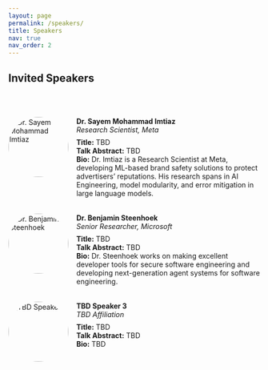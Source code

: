 ```yaml
---
layout: page
permalink: /speakers/
title: Speakers
nav: true
nav_order: 2
---
```


## Invited Speakers

<br /><br />

<div class="team-container" style="display: flex; flex-direction: column; gap: 2rem;">

  <!-- Speaker: Dr. Sayem Mohammad Imtiaz -->
  <div class="team-member" style="display: flex; align-items: flex-start; gap: 1rem;">
    <img
      src="{{ '/assets/img/speakers/Sayem.jpg' | relative_url }}"
      alt="Dr. Sayem Mohammad Imtiaz"
      style="width: 120px; height: 120px; object-fit: cover; border-radius: 50%; flex-shrink: 0;"
    />
    <div class="speaker-info" style="text-align: left;">
      <p style="margin: 0;"><strong>Dr. Sayem Mohammad Imtiaz</strong></p>
      <p style="margin: 0 0 0.5rem;"><em>Research Scientist, Meta</em></p>
      <p style="margin: 0;"><strong>Title:</strong> TBD</p>
      <p style="margin: 0;"><strong>Talk Abstract:</strong> TBD</p>
      <p style="margin: 0;"><strong>Bio:</strong> Dr. Imtiaz is a Research Scientist at Meta, developing ML-based brand safety solutions to protect advertisers’ reputations. His research spans in AI Engineering, model modularity, and error mitigation in large language models.</p>
    </div>
  </div>

  <!-- Speaker: Dr. Benjamin Steenhoek -->
  <div class="team-member" style="display: flex; align-items: flex-start; gap: 1rem;">
    <img
      src="{{ '/assets/img/speakers/ben.png' | relative_url }}"
      alt="Dr. Benjamin Steenhoek"
      style="width: 120px; height: 120px; object-fit: cover; border-radius: 50%; flex-shrink: 0;"
    />
    <div class="speaker-info" style="text-align: left;">
      <p style="margin: 0;"><strong>Dr. Benjamin Steenhoek</strong></p>
      <p style="margin: 0 0 0.5rem;"><em>Senior Researcher, Microsoft</em></p>
      <p style="margin: 0;"><strong>Title:</strong> TBD</p>
      <p style="margin: 0;"><strong>Talk Abstract:</strong> TBD</p>
      <p style="margin: 0;"><strong>Bio:</strong> Dr. Steenhoek works on making excellent developer tools for secure software engineering and developing next-generation agent systems for software engineering.</p>
    </div>
  </div>

  <!-- Speaker: TBD 3 -->
  <div class="team-member" style="display: flex; align-items: flex-start; gap: 1rem;">
    <img
      src="{{ '/assets/img/speakers/speaker.png' | relative_url }}"
      alt="TBD Speaker 3"
      style="width: 120px; height: 120px; object-fit: cover; border-radius: 50%; flex-shrink: 0;"
    />
    <div class="speaker-info" style="text-align: left;">
      <p style="margin: 0;"><strong>TBD Speaker 3</strong></p>
      <p style="margin: 0 0 0.5rem;"><em>TBD Affiliation</em></p>
      <p style="margin: 0;"><strong>Title:</strong> TBD</p>
      <p style="margin: 0;"><strong>Talk Abstract:</strong> TBD</p>
      <p style="margin: 0;"><strong>Bio:</strong> TBD</p>
    </div>
  </div>

</div>
